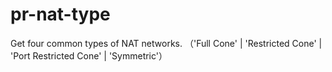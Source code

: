 # pr-nat-type
Get four common types of NAT networks. （'Full Cone' | 'Restricted Cone' | 'Port Restricted Cone' | 'Symmetric'）
